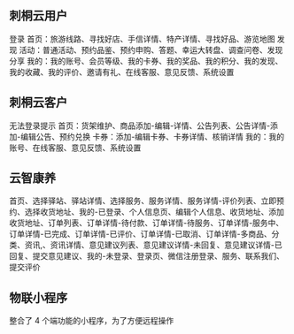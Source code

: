 ## 刺桐云用户

登录
首页：旅游线路、寻找好店、手信详情、特产详情、寻找好品、游览地图
发现
活动：普通活动、预约品鉴、预约申购、答题、幸运大转盘、调查问卷、发现分享
我的：我的账号、会员等级、我的卡券、我的奖品、我的积分、我的发现、我的收藏、我的评价、邀请有礼、在线客服、意见反馈、系统设置

## 刺桐云客户

无法登录提示
首页：货架维护、商品添加-编辑-详情、公告列表、公告详情-添加-编辑公告、预约兑换
卡券：添加-编辑卡券、卡券详情、核销详情
我的：我的账号、在线客服、意见反馈、系统设置

## 云智康养

首页、选择驿站、驿站详情、选择服务、服务详情、服务详情-评价列表、立即预约、选择收货地址、我的-已登录、个人信息页、编辑个人信息、收货地址、添加收货地址、订单列表、订单详情-待付款、订单详情-待服务、订单详情-服务中、订单详情-已完成、订单详情-已评价、订单详情-已取消、订单详情-多商品、分类、资讯,、资讯详情、意见建议列表、意见建议详情-未回复、意见建议详情-已回复、提交意见建议、我的-未登录、登录页、微信注册登录、服务、联系我们、提交评价

## 物联小程序

整合了 4 个端功能的小程序，为了方便远程操作
